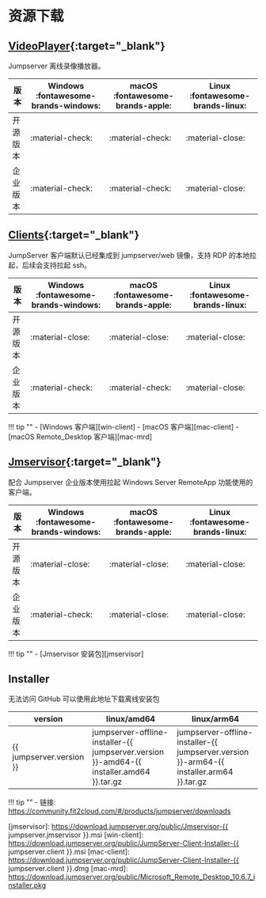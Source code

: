 # 资源下载

## [VideoPlayer](https://github.com/jumpserver/VideoPlayer/releases){:target="_blank"}

Jumpserver 离线录像播放器。

| 版本     | Windows :fontawesome-brands-windows: |  macOS :fontawesome-brands-apple: | Linux :fontawesome-brands-linux: |
| ------- | ------------------------------------ | --------------------------------- | -------------------------------- |
| 开源版本 | :material-check:                     | :material-check:                  | :material-close:                 |
| 企业版本 | :material-check:                     | :material-check:                  | :material-close:                 |

## [Clients](https://github.com/jumpserver/clients/releases){:target="_blank"}

JumpServer 客户端默认已经集成到 jumpserver/web 镜像，支持 RDP 的本地拉起，后续会支持拉起 ssh。

| 版本     | Windows :fontawesome-brands-windows: |  macOS :fontawesome-brands-apple:   | Linux :fontawesome-brands-linux: |
| ------- | ------------------------------------ | ----------------------------------- | -------------------------------- |
| 开源版本 | :material-close:                     | :material-close:                    | :material-close:                 |
| 企业版本 | :material-check:                     | :material-check:                    | :material-close:                 |

!!! tip ""
    - [Windows 客户端][win-client]
    - [macOS 客户端][mac-client]
    - [macOS Remote_Desktop 客户端][mac-mrd]

## [Jmservisor](https://github.com/jumpserver/Jmservisor/releases){:target="_blank"}

配合 Jumpserver 企业版本使用拉起 Windows Server RemoteApp 功能使用的客户端。

| 版本     | Windows :fontawesome-brands-windows: |  macOS :fontawesome-brands-apple: | Linux :fontawesome-brands-linux: |
| ------- | ------------------------------------ | --------------------------------- | -------------------------------- |
| 开源版本 | :material-close:                     | :material-close:                  | :material-close:                 |
| 企业版本 | :material-check:                     | :material-close:                  | :material-close:                 |

!!! tip ""
    - [Jmservisor 安装包][jmservisor]

## Installer

无法访问 GitHub 可以使用此地址下载离线安装包

| version                  | linux/amd64                                                                              | linux/arm64                                                                              |
| ------------------------ | ---------------------------------------------------------------------------------------- | ---------------------------------------------------------------------------------------- |
| {{ jumpserver.version }} | jumpserver-offline-installer-{{ jumpserver.version }}-amd64-{{ installer.amd64 }}.tar.gz | jumpserver-offline-installer-{{ jumpserver.version }}-arm64-{{ installer.arm64 }}.tar.gz |

!!! tip ""
    - 链接: https://community.fit2cloud.com/#/products/jumpserver/downloads

[jmservisor]: https://download.jumpserver.org/public/Jmservisor-{{ jumpserver.jmservisor }}.msi
[win-client]: https://download.jumpserver.org/public/JumpServer-Client-Installer-{{ jumpserver.client }}.msi
[mac-client]: https://download.jumpserver.org/public/JumpServer-Client-Installer-{{ jumpserver.client }}.dmg
[mac-mrd]: https://download.jumpserver.org/public/Microsoft_Remote_Desktop_10.6.7_installer.pkg

